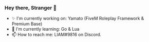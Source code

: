 ### Hey there, Stranger 👋

- ✨ I'm currently working on: Yamato (FiveM Roleplay Framework & Premium Base)
- 📖 I'm currently learning: Go & Lua
- 📫 How to reach me: LIAM#9816 on Discord.
